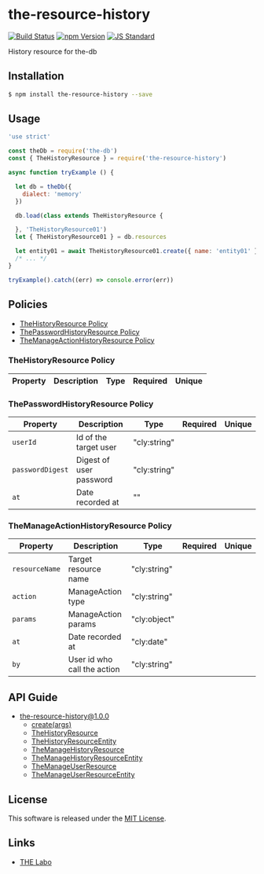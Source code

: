 the-resource-history
==========

<!---
This file is generated by ape-tmpl. Do not update manually.
--->

<!-- Badge Start -->
<a name="badges"></a>

[![Build Status][bd_travis_shield_url]][bd_travis_url]
[![npm Version][bd_npm_shield_url]][bd_npm_url]
[![JS Standard][bd_standard_shield_url]][bd_standard_url]

[bd_repo_url]: https://github.com/the-labo/the-resource-history
[bd_travis_url]: http://travis-ci.org/the-labo/the-resource-history
[bd_travis_shield_url]: http://img.shields.io/travis/the-labo/the-resource-history.svg?style=flat
[bd_travis_com_url]: http://travis-ci.com/the-labo/the-resource-history
[bd_travis_com_shield_url]: https://api.travis-ci.com/the-labo/the-resource-history.svg?token=
[bd_license_url]: https://github.com/the-labo/the-resource-history/blob/master/LICENSE
[bd_codeclimate_url]: http://codeclimate.com/github/the-labo/the-resource-history
[bd_codeclimate_shield_url]: http://img.shields.io/codeclimate/github/the-labo/the-resource-history.svg?style=flat
[bd_codeclimate_coverage_shield_url]: http://img.shields.io/codeclimate/coverage/github/the-labo/the-resource-history.svg?style=flat
[bd_gemnasium_url]: https://gemnasium.com/the-labo/the-resource-history
[bd_gemnasium_shield_url]: https://gemnasium.com/the-labo/the-resource-history.svg
[bd_npm_url]: http://www.npmjs.org/package/the-resource-history
[bd_npm_shield_url]: http://img.shields.io/npm/v/the-resource-history.svg?style=flat
[bd_standard_url]: http://standardjs.com/
[bd_standard_shield_url]: https://img.shields.io/badge/code%20style-standard-brightgreen.svg

<!-- Badge End -->


<!-- Description Start -->
<a name="description"></a>

History resource for the-db

<!-- Description End -->


<!-- Overview Start -->
<a name="overview"></a>



<!-- Overview End -->


<!-- Sections Start -->
<a name="sections"></a>

<!-- Section from "doc/guides/01.Installation.md.hbs" Start -->

<a name="section-doc-guides-01-installation-md"></a>

Installation
-----

```bash
$ npm install the-resource-history --save
```


<!-- Section from "doc/guides/01.Installation.md.hbs" End -->

<!-- Section from "doc/guides/02.Usage.md.hbs" Start -->

<a name="section-doc-guides-02-usage-md"></a>

Usage
---------

```javascript
'use strict'

const theDb = require('the-db')
const { TheHistoryResource } = require('the-resource-history')

async function tryExample () {

  let db = theDb({
    dialect: 'memory'
  })

  db.load(class extends TheHistoryResource {

  }, 'TheHistoryResource01')
  let { TheHistoryResource01 } = db.resources

  let entity01 = await TheHistoryResource01.create({ name: 'entity01' })
  /* ... */
}

tryExample().catch((err) => console.error(err))

```


<!-- Section from "doc/guides/02.Usage.md.hbs" End -->

<!-- Section from "doc/guides/11.Policies.md.hbs" Start -->

<a name="section-doc-guides-11-policies-md"></a>

Policies
--------

+ [TheHistoryResource Policy](#policy-TheHistoryResource)
+ [ThePasswordHistoryResource Policy](#policy-ThePasswordHistoryResource)
+ [TheManageActionHistoryResource Policy](#policy-TheManageActionHistoryResource)

<a name="policy-TheHistoryResource"/>

### TheHistoryResource Policy

| Property | Description | Type | Required | Unique |
| ----- | ----- | --- | --- | --- |

<a name="policy-ThePasswordHistoryResource"/>

### ThePasswordHistoryResource Policy

| Property | Description | Type | Required | Unique |
| ----- | ----- | --- | --- | --- |
| `userId` | Id of the target user | "cly:string" |  |  |
| `passwordDigest` | Digest of user password | "cly:string" |  |  |
| `at` | Date recorded at | "" |  |  |

<a name="policy-TheManageActionHistoryResource"/>

### TheManageActionHistoryResource Policy

| Property | Description | Type | Required | Unique |
| ----- | ----- | --- | --- | --- |
| `resourceName` | Target resource name | "cly:string" |  |  |
| `action` | ManageAction type | "cly:string" |  |  |
| `params` | ManageAction params | "cly:object" |  |  |
| `at` | Date recorded at | "cly:date" |  |  |
| `by` | User id who call the action | "cly:string" |  |  |



<!-- Section from "doc/guides/11.Policies.md.hbs" End -->

<!-- Section from "doc/guides/20.API Guide.md.hbs" Start -->

<a name="section-doc-guides-20-a-p-i-guide-md"></a>

API Guide
-----

+ [the-resource-history@1.0.0](./doc/api/api.md)
  + [create(args)](./doc/api/api.md#the-resource-history-function-create)
  + [TheHistoryResource](./doc/api/api.md#the-history-resource-class)
  + [TheHistoryResourceEntity](./doc/api/api.md#the-history-resource-entity-class)
  + [TheManageHistoryResource](./doc/api/api.md#the-manage-history-resource-class)
  + [TheManageHistoryResourceEntity](./doc/api/api.md#the-manage-history-resource-entity-class)
  + [TheManageUserResource](./doc/api/api.md#the-manage-user-resource-class)
  + [TheManageUserResourceEntity](./doc/api/api.md#the-manage-user-resource-entity-class)


<!-- Section from "doc/guides/20.API Guide.md.hbs" End -->


<!-- Sections Start -->


<!-- LICENSE Start -->
<a name="license"></a>

License
-------
This software is released under the [MIT License](https://github.com/the-labo/the-resource-history/blob/master/LICENSE).

<!-- LICENSE End -->


<!-- Links Start -->
<a name="links"></a>

Links
------

+ [THE Labo][t_h_e_labo_url]

[t_h_e_labo_url]: https://github.com/the-labo

<!-- Links End -->
